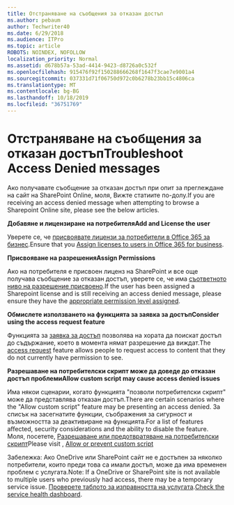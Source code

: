 ```yaml
---
title: Отстраняване на съобщения за отказан достъп
ms.author: pebaum
author: Techwriter40
ms.date: 6/29/2018
ms.audience: ITPro
ms.topic: article
ROBOTS: NOINDEX, NOFOLLOW
localization_priority: Normal
ms.assetid: d678b57a-53ad-4414-9423-d8726a0c532f
ms.openlocfilehash: 915476f92f150288666268f1647f3cae7e9001a4
ms.sourcegitcommit: 037331d71f06750d972c0b6278b23bb15c4806ca
ms.translationtype: MT
ms.contentlocale: bg-BG
ms.lasthandoff: 10/18/2019
ms.locfileid: "36751769"
---
```

# <a name="troubleshoot-access-denied-messages"></a><span data-ttu-id="12e71-102">Отстраняване на съобщения за отказан достъп</span><span class="sxs-lookup"><span data-stu-id="12e71-102">Troubleshoot Access Denied messages</span></span>

<span data-ttu-id="12e71-103">Ако получавате съобщение за отказан достъп при опит за преглеждане на сайт на SharePoint Online, моля, Вижте статиите по-долу.</span><span class="sxs-lookup"><span data-stu-id="12e71-103">If you are receiving an access denied message when attempting to browse a Sharepoint Online site, please see the below articles.</span></span>

<span data-ttu-id="12e71-104">**Добавяне и лицензиране на потребителя**</span><span class="sxs-lookup"><span data-stu-id="12e71-104">**Add and License the user**</span></span>

<span data-ttu-id="12e71-105">Уверете се, че [присвоявате лицензи за потребители в Office 365 за бизнес](https://docs.microsoft.com/office365/admin/subscriptions-and-billing/assign-licenses-to-users?view=o365-worldwide&amp;tabs=One).</span><span class="sxs-lookup"><span data-stu-id="12e71-105">Ensure that you [Assign licenses to users in Office 365 for business](https://docs.microsoft.com/office365/admin/subscriptions-and-billing/assign-licenses-to-users?view=o365-worldwide&amp;tabs=One).</span></span>

<span data-ttu-id="12e71-106">**Присвояване на разрешения**</span><span class="sxs-lookup"><span data-stu-id="12e71-106">**Assign Permissions**</span></span>

<span data-ttu-id="12e71-107">Ако на потребителя е присвоен лиценз на SharePoint и все още получава съобщение за отказан достъп, уверете се, че има [съответното ниво на разрешение присвоено](https://docs.microsoft.com/sharepoint/understanding-permission-levels).</span><span class="sxs-lookup"><span data-stu-id="12e71-107">If the user has been assigned a Sharepoint license and is still receiving an access denied message, please ensure they have the [appropriate permission level assigned](https://docs.microsoft.com/sharepoint/understanding-permission-levels).</span></span>

<span data-ttu-id="12e71-108">**Обмислете използването на функцията за заявка за достъп**</span><span class="sxs-lookup"><span data-stu-id="12e71-108">**Consider using the access request feature**</span></span>

<span data-ttu-id="12e71-109">Функцията за [заявка за достъп](https://support.office.com/article/Set-up-and-manage-access-requests-94B26E0B-2822-49D4-929A-8455698654B3) позволява на хората да поискат достъп до съдържание, което в момента нямат разрешение да виждат.</span><span class="sxs-lookup"><span data-stu-id="12e71-109">The [access request](https://support.office.com/article/Set-up-and-manage-access-requests-94B26E0B-2822-49D4-929A-8455698654B3) feature allows people to request access to content that they do not currently have permission to see.</span></span> 

<span data-ttu-id="12e71-110">**Разрешаване на потребителски скрипт може да доведе до отказан достъп проблеми**</span><span class="sxs-lookup"><span data-stu-id="12e71-110">**Allow custom script may cause access denied issues**</span></span>

<span data-ttu-id="12e71-111">Има някои сценарии, когато функцията "позволи потребителски скрипт" може да представлява отказан достъп.</span><span class="sxs-lookup"><span data-stu-id="12e71-111">There are certain scenarios where the "Allow custom script" feature may be presenting an access denied.</span></span> <span data-ttu-id="12e71-112">За списък на засегнатите функции, съображения за сигурност и възможността за деактивиране на функцията.</span><span class="sxs-lookup"><span data-stu-id="12e71-112">For a list of features affected, security considerations and the ability to disable the feature.</span></span> <span data-ttu-id="12e71-113">Моля, посетете, [Разрешаване или предотвратяване на потребителски скрипт](https://docs.microsoft.com/sharepoint/allow-or-prevent-custom-script)</span><span class="sxs-lookup"><span data-stu-id="12e71-113">Please visit , [Allow or prevent custom script](https://docs.microsoft.com/sharepoint/allow-or-prevent-custom-script)</span></span>

<span data-ttu-id="12e71-114">Забележка: Ако OneDrive или SharePoint сайт не е достъпен за няколко потребители, които преди това са имали достъп, може да има временен проблем с услугата.</span><span class="sxs-lookup"><span data-stu-id="12e71-114">Note: If a OneDrive or SharePoint site is not available to multiple users who previously had access, there may be a temporary service issue.</span></span> <span data-ttu-id="12e71-115">[Проверете таблото за изправността на услугата](https://portal.office.com/adminportal/home#/servicehealth).</span><span class="sxs-lookup"><span data-stu-id="12e71-115">[Check the service health dashboard](https://portal.office.com/adminportal/home#/servicehealth).</span></span>


  

